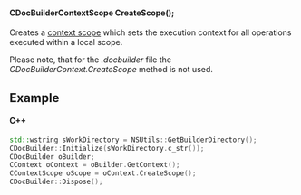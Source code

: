 #### CDocBuilderContextScope CreateScope();

Creates a [context scope](/docbuilder/integrationapi/c/cdocbuildercontextscope) which sets the execution context for all operations executed within a local scope.

Please note, that for the *.docbuilder* file the *CDocBuilderContext.CreateScope* method is not used.

## Example

#### C++

```c++
std::wstring sWorkDirectory = NSUtils::GetBuilderDirectory();
CDocBuilder::Initialize(sWorkDirectory.c_str());
CDocBuilder oBuilder;
CContext oContext = oBuilder.GetContext();
CContextScope oScope = oContext.CreateScope();
CDocBuilder::Dispose();
```
